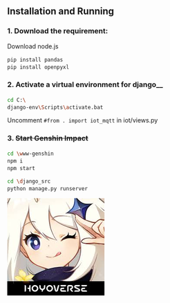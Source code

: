 ## Installation and Running  
### 1. Download the requirement:
Download node.js  
```bash
pip install pandas  
pip install openpyxl
```  
### 2. Activate a virtual environment for django__  
```bash
cd C:\
django-env\Scripts\activate.bat   
```
Uncomment ```#from . import iot_mqtt``` in iot/views.py
### 3. ~~Start Genshin Impact~~
```bash
cd \www-genshin
npm i
npm start
```
```bash
cd \django_src
python manage.py runserver   
```
![Image text](https://github.com/OctSakura/TM1118/blob/main/%E5%8E%9F%E7%A5%9E.jpeg)
